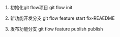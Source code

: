 1. 初始化git flow项目
git flow init

2. 新功能开发分支
git flow feature start fix-REAEDME


3. 发布功能分支
git flow feature publish publish
